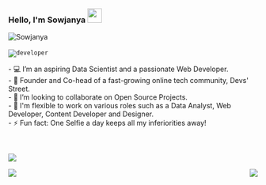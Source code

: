 ### Hello, I'm Sowjanya <img src="https://github.com/sciencepal/sciencepal/blob/master/assets/Hi.gif" width="29px">
<p align="left"> <img src="https://komarev.com/ghpvc/?username=sowjanya-105" alt="Sowjanya" /> </p>

<code><img align="center" src="https://www.amylee.fr/wp-content/uploads/2018/09/sarah-working-on-computer.gif" alt="developer" /></code>&nbsp;

<p align="left"> 
 - 💻 I’m an aspiring Data Scientist and a passionate Web Developer. <br>
- 🤝 Founder and Co-head of a fast-growing online tech community, Devs' Street. <br>
- 👀 I’m looking to collaborate on Open Source Projects.<br>
- 💬 I'm flexible to work on various roles such as a Data Analyst, Web Developer, Content Developer and Designer. <br>
- ⚡ Fun fact: One Selfie a day keeps all my inferiorities away! </p>
<br><br>
 <a href="https://github.com/sowjanya-105/github-profile-trophy">
  <img align="left" src="https://github-profile-trophy.vercel.app/?username=sowjanya-105&theme=onedark" />
 </a>
 <br>

<p>
 
  <a href="https://github.com/sowjanya-105/github-readme-streak-stats">
    <img align="right" src="https://github-readme-streak-stats.herokuapp.com/?user=sowjanya-105" />
  </a>

 <a href="https://github.com/sowjanya-105/github-readme-toplangs">
  <img align="left" src ="https://github-readme-stats.vercel.app/api/top-langs/?username=anuraghazra&layout=compact" />
</a>

</p>
